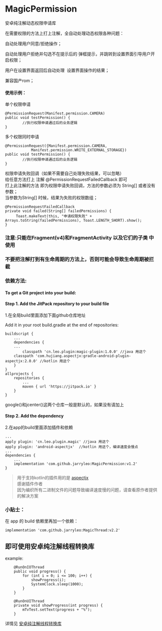 # MagicPermission
安卓纯注解动态权限申请库

在需要权限的方法上打上注解，全自动处理动态权限各种问题：

自动处理用户同意/拒绝操作；

自动处理用户拒绝并勾选不在提示后的 弹框提示，并跳转到设置界面引导用户开启权限；

用户在设置界面返回后自动处理  设置界面操作的结果；

兼容国产rom；

#### 使用示例：

单个权限申请
```
@PermissionRequest(Manifest.permission.CAMERA)
public void testPermission() {
        //执行权限申请通过后的业务逻辑
}
```

多个权限同时申请
```
@PermissionRequest({Manifest.permission.CAMERA,
            Manifest.permission.WRITE_EXTERNAL_STORAGE})
public void testPermission() {
        //执行权限申请通过后的业务逻辑
}
```
权限申请失败回调（如果不需要自己处理失败结果，可以忽略）          
给任意方法打上 注解 @PermissionRequestFailedCallback 即可         
打上此注解的方法 即为权限申请失败回调，方法的参数必须为 String[] 或者没有参数；          
当参数为String[] 时候，结果为失败的权限数组；        

```
@PermissionRequestFailedCallback
private void failed(String[] failedPermissions) {
     Toast.makeText(this, "申请权限失败" + Arrays.toString(failedPermissions), Toast.LENGTH_SHORT).show();
}
```

### 注意:只能在Fragment(v4)和FragmentActivity 以及它们的子类 中使用
### 不要把注解打到有生命周期的方法上，否则可能会导致生命周期被拦截

### 依赖方法:
#### To get a Git project into your build:
#### Step 1. Add the JitPack repository to your build file
1.在全局build里面添加下面github仓库地址

Add it in your root build.gradle at the end of repositories:
```
buildscript {
    ...
    dependencies {
	...
        classpath 'cn.leo.plugin:magic-plugin:1.0.0' //java 用这个
	classpath 'com.hujiang.aspectjx:gradle-android-plugin-aspectjx:2.0.0' //kotlin 用这个
    }
}
allprojects {
	repositories {
		...
		maven { url 'https://jitpack.io' }
	}
}
```
google()和jcenter()这两个仓库一般是默认的，如果没有请加上

#### Step 2. Add the dependency
2.在app的build里面添加插件和依赖
```
...
apply plugin: 'cn.leo.plugin.magic' //java 用这个
apply plugin: 'android-aspectjx'  //kotlin 用这个，编译速度会慢点
...
dependencies {
	...
	implementation 'com.github.jarryleo:MagicPermission:v1.2'
}
```

> 用于支持kotlin的插件用的是 [aspectjx](https://github.com/HujiangTechnology/gradle_plugin_android_aspectjx)   
> 感谢插件作者    
> 因为编织所有二进制文件的问题导致编译速度慢的问题，请查看原作者提供的解决方案 

### 小贴士：
在 app 的 build 依赖里再加一个依赖：

```
implementation 'com.github.jarryleo:MagicThread:v2.2'
```
## 即可使用安卓纯注解线程转换库
example:
```
    @RunOnIOThread
    public void progress() {
        for (int i = 0; i <= 100; i++) {
            showProgress(i);
            SystemClock.sleep(1000);
        }
    }

    @RunOnUIThread
    private void showProgress(int progress) {
        mTvTest.setText(progress + "%");
    }
```

详情见 [安卓纯注解线程转换库](https://github.com/jarryleo/MagicThread)

